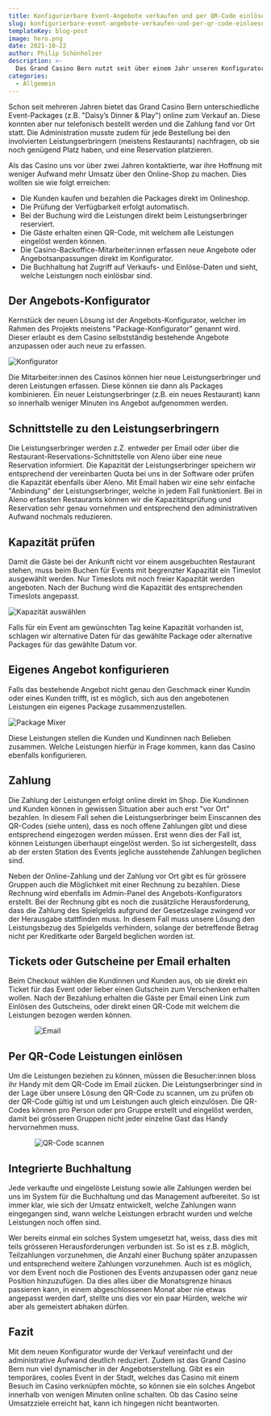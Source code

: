 ```yaml
---
title: Konfigurierbare Event-Angebote verkaufen und per QR-Code einlösen
slug: konfigurierbare-event-angebote-verkaufen-und-per-qr-code-einloesen
templateKey: blog-post
image: hero.png
date: 2021-10-22
author: Philip Schönholzer
description: >-
  Das Grand Casino Bern nutzt seit über einem Jahr unseren Konfigurator, um Event-Packages online anzubieten und per QR-Code einzulösen. Da dies eine spannende Lösung ist, wollen wir diese her etwas genauer vorstellen.
categories:
  - Allgemein
---
```


Schon seit mehreren Jahren bietet das Grand Casino Bern unterschiedliche Event-Packages (z.B. "Daisy’s Dinner & Play") online zum Verkauf an. Diese konnten aber nur telefonisch bestellt werden und die Zahlung fand vor Ort statt. Die Administration musste zudem für jede Bestellung bei den involvierten Leistungserbringern (meistens Restaurants) nachfragen, ob sie noch genügend Platz haben, und eine Reservation platzieren.

Als das Casino uns vor über zwei Jahren kontaktierte, war ihre Hoffnung mit weniger Aufwand mehr Umsatz über den Online-Shop zu machen. Dies wollten sie wie folgt erreichen:

- Die Kunden kaufen und bezahlen die Packages direkt im Onlineshop.
- Die Prüfung der Verfügbarkeit erfolgt automatisch.
- Bei der Buchung wird die Leistungen direkt beim Leistungserbringer reserviert.
- Die Gäste erhalten einen QR-Code, mit welchem alle Leistungen eingelöst werden können.
- Die Casino-Backoffice-Mitarbeiter:innen erfassen neue Angebote oder Angebotsanpassungen direkt im Konfigurator.
- Die Buchhaltung hat Zugriff auf Verkaufs- und Einlöse-Daten und sieht, welche Leistungen noch einlösbar sind.

## Der Angebots-Konfigurator

Kernstück der neuen Lösung ist der Angebots-Konfigurator, welcher im Rahmen des Projekts meistens "Package-Konfigurator" genannt wird. Dieser erlaubt es dem Casino selbstständig bestehende Angebote anzupassen oder auch neue zu erfassen.

![Konfigurator](./konfigurator.png)

Die Mitarbeiter:innen des Casinos können hier neue Leistungserbringer und deren Leistungen erfassen. Diese können sie dann als Packages kombinieren. Ein neuer Leistungserbringer (z.B. ein neues Restaurant) kann so innerhalb weniger Minuten ins Angebot aufgenommen werden.

## Schnittstelle zu den Leistungserbringern

Die Leistungserbringer werden z.Z. entweder per Email oder über die Restaurant-Reservations-Schnittstelle von Aleno über eine neue Reservation informiert. Die Kapazität der Leistungserbringer speichern wir entsprechend der vereinbarten Quota bei uns in der Software oder prüfen die Kapazität ebenfalls über Aleno. Mit Email haben wir eine sehr einfache "Anbindung" der Leistungserbringer, welche in jedem Fall funktioniert. Bei in Aleno erfassten Restaurants können wir die Kapazitätsprüfung und Reservation sehr genau vornehmen und entsprechend den administrativen Aufwand nochmals reduzieren.

## Kapazität prüfen

Damit die Gäste bei der Ankunft nicht vor einem ausgebuchten Restaurant stehen, muss beim Buchen für Events mit begrenzter Kapazität ein Timeslot ausgewählt werden. Nur Timeslots mit noch freier Kapazität werden angeboten. Nach der Buchung wird die Kapazität des entsprechenden Timeslots angepasst.

![Kapazität auswählen](./kapazitaet.png)

Falls für ein Event am gewünschten Tag keine Kapazität vorhanden ist, schlagen wir alternative Daten für das gewählte Package oder alternative Packages für das gewählte Datum vor.

## Eigenes Angebot konfigurieren

Falls das bestehende Angebot nicht genau den Geschmack einer Kundin oder eines Kunden trifft, ist es möglich, sich aus den angebotenen Leistungen ein eigenes Package zusammenzustellen.

![Package Mixer](./package-mixer.png)

Diese Leistungen stellen die Kunden und Kundinnen nach Belieben zusammen. Welche Leistungen hierfür in Frage kommen, kann das Casino ebenfalls konfigurieren.

## Zahlung

Die Zahlung der Leistungen erfolgt online direkt im Shop. Die Kundinnen und Kunden können in gewissen Situation aber auch erst "vor Ort" bezahlen. In diesem Fall sehen die Leistungserbringer beim Einscannen des QR-Codes (siehe unten), dass es noch offene Zahlungen gibt und diese entsprechend eingezogen werden müssen. Erst wenn dies der Fall ist, können Leistungen überhaupt eingelöst werden. So ist sichergestellt, dass ab der ersten Station des Events jegliche ausstehende Zahlungen beglichen sind.

Neben der Online-Zahlung und der Zahlung vor Ort gibt es für grössere Gruppen auch die Möglichkeit mit einer Rechnung zu bezahlen. Diese Rechnung wird ebenfalls im Admin-Panel des Angebots-Konfigurators erstellt. Bei der Rechnung gibt es noch die zusätzliche Herausforderung, dass die Zahlung des Spielgelds aufgrund der Gesetzeslage zwingend vor der Herausgabe stattfinden muss. In diesem Fall muss unsere Lösung den Leistungsbezug des Spielgelds verhindern, solange der betreffende Betrag nicht per Kreditkarte oder Bargeld beglichen worden ist.

## Tickets oder Gutscheine per Email erhalten

Beim Checkout wählen die Kundinnen und Kunden aus, ob sie direkt ein Ticket für das Event oder lieber einen Gutschein zum Verschenken erhalten wollen. Nach der Bezahlung erhalten die Gäste per Email einen Link zum Einlösen des Gutscheins, oder direkt einen QR-Code mit welchem die Leistungen bezogen werden können.

<div style="max-width: 400px; margin-left: auto; margin-right: auto">

![Email](email.png)

</div>

## Per QR-Code Leistungen einlösen

Um die Leistungen beziehen zu können, müssen die Besucher:innen bloss ihr Handy mit dem QR-Code im Email zücken. Die Leistungserbringer sind in der Lage über unsere Lösung den QR-Code zu scannen, um zu prüfen ob der QR-Code gültig ist und um Leistungen auch gleich einzulösen. Die QR-Codes können pro Person oder pro Gruppe erstellt und eingelöst werden, damit bei grösseren Gruppen nicht jeder einzelne Gast das Handy hervornehmen muss.

<div style="max-width: 400px; margin-left: auto; margin-right: auto">

![QR-Code scannen](scanner.png)

</div>

## Integrierte Buchhaltung

Jede verkaufte und eingelöste Leistung sowie alle Zahlungen werden bei uns im System für die Buchhaltung und das Management aufbereitet. So ist immer klar, wie sich der Umsatz entwickelt, welche Zahlungen wann eingegangen sind, wann welche Leistungen erbracht wurden und welche Leistungen noch offen sind.

Wer bereits einmal ein solches System umgesetzt hat, weiss, dass dies mit teils grösseren Herausforderungen verbunden ist. So ist es z.B. möglich, Teilzahlungen vorzunehmen, die Anzahl einer Buchung später anzupassen und entsprechend weitere Zahlungen vorzunehmen. Auch ist es möglich, vor dem Event noch die Postionen des Events anzupassen oder ganz neue Position hinzuzufügen. Da dies alles über die Monatsgrenze hinaus passieren kann, in einem abgeschlossenen Monat aber nie etwas angepasst werden darf, stellte uns dies vor ein paar Hürden, welche wir aber als gemeistert abhaken dürfen.

## Fazit

Mit dem neuen Konfigurator wurde der Verkauf vereinfacht und der administrative Aufwand deutlich reduziert. Zudem ist das Grand Casino Bern nun viel dynamischer in der Angebotserstellung. Gibt es ein temporäres, cooles Event in der Stadt, welches das Casino mit einem Besuch im Casino verknüpfen möchte, so können sie ein solches Angebot innerhalb von wenigen Minuten online schalten. Ob das Casino seine Umsatzziele erreicht hat, kann ich hingegen nicht beantworten.
